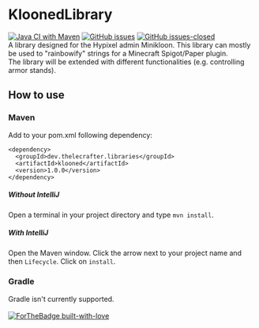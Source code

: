 # KloonedLibrary <br>
[![Java CI with Maven](https://github.com/TheLeCrafter/KloonedLibrary/actions/workflows/maven.yml/badge.svg)](https://github.com/TheLeCrafter/KloonedLibrary/actions/workflows/maven.yml) 
[![GitHub issues](https://img.shields.io/github/issues/TheLeCrafter/KloonedLibrary.svg)](https://GitHub.com/TheLeCrafter/KloonedLibrary/issues/) 
[![GitHub issues-closed](https://img.shields.io/github/issues-closed/TheLeCrafter/KloonedLibrary.svg)](https://GitHub.com/TheLeCrafter/KloonedLibrary/issues?q=is%3Aissue+is%3Aclosed) <br>
A library designed for the Hypixel admin Minikloon. This library can mostly be used to "rainbowify" strings for a Minecraft Spigot/Paper plugin. <br>
The library will be extended with different functionalities (e.g. controlling armor stands).

## How to use
### Maven
Add to your pom.xml following dependency:
```
<dependency>
  <groupId>dev.thelecrafter.libraries</groupId>
  <artifactId>klooned</artifactId>
  <version>1.0.0</version>
</dependency> 
```
##### Without IntelliJ
Open a terminal in your project directory and type `mvn install`.
##### With IntelliJ
Open the Maven window. Click the arrow next to your project name and then `Lifecycle`. Click on `install`.
### Gradle
Gradle isn't currently supported. <br> <br>
[![ForTheBadge built-with-love](http://ForTheBadge.com/images/badges/built-with-love.svg)](https://GitHub.com/TheLeCrafter/)
